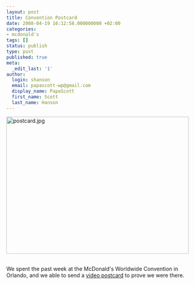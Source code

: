 ```yaml
---
layout: post
title: Convention Postcard
date: 2008-04-19 16:12:58.000000000 +02:00
categories:
- mcdonald's
tags: []
status: publish
type: post
published: true
meta:
  _edit_last: '1'
author:
  login: shanson
  email: papascott-wp@gmail.com
  display_name: PapaScott
  first_name: Scott
  last_name: Hanson
---
```

<p><a href="http://74.200.84.250/?rc=b9da3dc82a68b8f5e2f3869f24ebdb80&re=bac5e46ebcf9ecedd25695087d117d7a"><img src="http://www.papascott.de/wordpress/wp-content/uploads/2008/04/postcard.jpg" alt="postcard.jpg" border="0" width="480" height="360" /></a></p>
<p><br clear="both" />We spent the past week at the McDonald's Worldwide Convention in Orlando, and we able to send a <a href="http://74.200.84.250/?rc=b9da3dc82a68b8f5e2f3869f24ebdb80&re=bac5e46ebcf9ecedd25695087d117d7a">video postcard</a> to prove we were there.</p>
